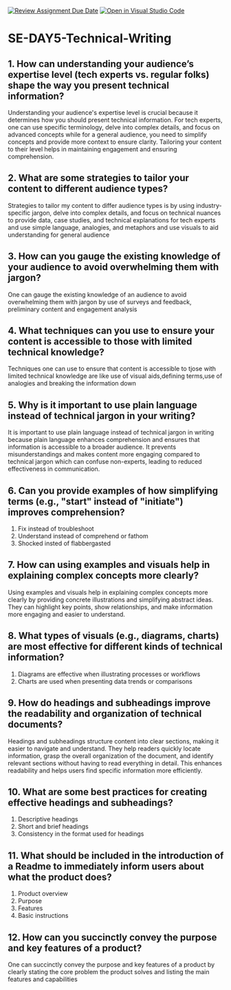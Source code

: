 [![Review Assignment Due Date](https://classroom.github.com/assets/deadline-readme-button-22041afd0340ce965d47ae6ef1cefeee28c7c493a6346c4f15d667ab976d596c.svg)](https://classroom.github.com/a/zsAR-pyY)
[![Open in Visual Studio Code](https://classroom.github.com/assets/open-in-vscode-2e0aaae1b6195c2367325f4f02e2d04e9abb55f0b24a779b69b11b9e10269abc.svg)](https://classroom.github.com/online_ide?assignment_repo_id=15763808&assignment_repo_type=AssignmentRepo)
# SE-DAY5-Technical-Writing
## 1. How can understanding your audience’s expertise level (tech experts vs. regular folks) shape the way you present technical information?

Understanding your audience's expertise level is crucial because it determines how you should present technical information. 
For tech experts, one can use specific terminology, delve into complex details, and focus on advanced concepts while for a general audience, you need to simplify concepts and provide more context to ensure clarity. Tailoring your content to their level helps in maintaining engagement and ensuring comprehension.

## 2. What are some strategies to tailor your content to different audience types?

Strategies to tailor my content to differ audience types is by using industry-specific jargon, delve into complex details, and focus on technical nuances to provide data, case studies, and technical explanations for tech experts and use simple language, analogies, and metaphors and use visuals to aid understanding for general audience

## 3. How can you gauge the existing knowledge of your audience to avoid overwhelming them with jargon?

One can gauge the existing knowledge of an audience to avoid overwhelming them with jargon by use of surveys and feedback, preliminary content and engagement analysis 

## 4. What techniques can you use to ensure your content is accessible to those with limited technical knowledge?

Techniques one can use to ensure that content is accessible to tjose with limited technical knowledge are like use of visual aids,defining terms,use of analogies and breaking the information down

## 5. Why is it important to use plain language instead of technical jargon in your writing?

It is important to use plain language instead of technical jargon in writing because plain language enhances comprehension and ensures that information is accessible to a broader audience. It prevents misunderstandings and makes content more engaging compared to technical jargon which can confuse non-experts, leading to reduced effectiveness in communication.

## 6. Can you provide examples of how simplifying terms (e.g., "start" instead of "initiate") improves comprehension?
1. Fix instead of troubleshoot 
2. Understand instead of comprehend or fathom
3.  Shocked insted of flabbergasted
   

## 7. How can using examples and visuals help in explaining complex concepts more clearly?

Using examples and visuals help in explaining complex concepts more clearly by providing concrete illustrations and simplifying abstract ideas. They can highlight key points, show relationships, and make information more engaging and easier to understand.

## 8. What types of visuals (e.g., diagrams, charts) are most effective for different kinds of technical information?

1. Diagrams are effective when illustrating processes or workflows
2. Charts are used when presenting data trends or comparisons 

## 9. How do headings and subheadings improve the readability and organization of technical documents?

Headings and subheadings structure content into clear sections, making it easier to navigate and understand. They help readers quickly locate information, grasp the overall organization of the document, and identify relevant sections without having to read everything in detail. This enhances readability and helps users find specific information more efficiently.

## 10. What are some best practices for creating effective headings and subheadings?

1. Descriptive headings
2. Short and brief headings
3. Consistency in the format used for headings

## 11. What should be included in the introduction of a Readme to immediately inform users about what the product does?

1. Product overview
2. Purpose
3. Features
4. Basic instructions

## 12. How can you succinctly convey the purpose and key features of a product?

One can succinctly convey the purpose and key features of a product by clearly stating the core problem the product solves and listing the main features and capabilities 
